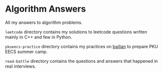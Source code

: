 # Algorithm Answers

All my answers to algorithm problems.

`leetcode` directory contains my solutions to leetcode questions written mainly in C++ and few in Python.

`pkueecs-practice` directory contains my practices on [bailian](http://bailian.openjudge.cn/) to prepare PKU EECS summer camp.

`read-battle` directory contains the questions and answers that happened in real interviews.